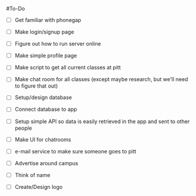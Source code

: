 #To-Do
- [ ] Get familiar with phonegap
- [ ] Make login/signup page
- [ ] Figure out how to run server online
- [ ] Make simple profile page
- [ ] Make script to get all current classes at pitt
- [ ] Make chat room for all classes (except maybe research, but we'll need to figure that out)
- [ ] Setup/design database
- [ ] Connect database to app
- [ ] Setup simple API so data is easily retrieved in the app and sent to other people
- [ ] Make UI for chatrooms
- [ ] e-mail service to make sure someone goes to pitt
- [ ] Advertise around campus
- [ ] Think of name
- [ ] Create/Design logo

